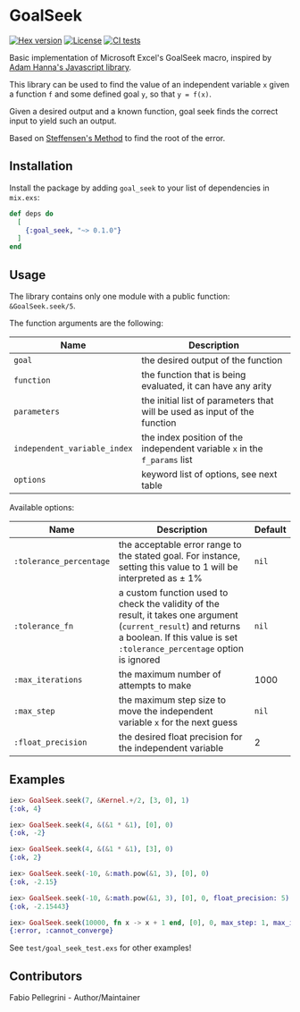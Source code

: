 # GoalSeek

[![Hex version](https://img.shields.io/hexpm/v/goal_seek.svg)](https://hex.pm/packages/goal_seek)
[![License](https://img.shields.io/hexpm/l/goal_seek.svg)](https://github.com/fabiopellegrini/goal_seek/blob/master/LICENSE)
[![CI tests](https://github.com/fabiopellegrini/goal_seek/actions/workflows/ci.yml/badge.svg)](https://github.com/fabiopellegrini/goal_seek/actions/workflows/ci.yml)

Basic implementation of Microsoft Excel's GoalSeek macro, inspired by [Adam Hanna's Javascript library](https://github.com/adam-hanna/goal-seek).

This library can be used to find the value of an independent variable `x` given a function `f` and some defined goal `y`, so that `y = f(x)`.

Given a desired output and a known function, goal seek finds the correct input to yield such an output.

Based on [Steffensen's Method](http://en.wikipedia.org/wiki/Steffensen%27s_method) to find the root of the error.

## Installation

Install the package by adding `goal_seek` to your list of dependencies in `mix.exs`:

```elixir
def deps do
  [
    {:goal_seek, "~> 0.1.0"}
  ]
end
```

## Usage

The library contains only one module with a public function: `&GoalSeek.seek/5`.

The function arguments are the following:

| Name                         | Description                                                               |
| ---------------------------- | ------------------------------------------------------------------------- |
| `goal`                       | the desired output of the function                                        |
| `function`                   | the function that is being evaluated, it can have any arity               |
| `parameters`                 | the initial list of parameters that will be used as input of the function |
| `independent_variable_index` | the index position of the independent variable `x` in the `f_params` list |
| `options`                    | keyword list of options, see next table                                   |

Available options:

| Name                    | Description                                                                                                                                                                                | Default |
| ----------------------- | ------------------------------------------------------------------------------------------------------------------------------------------------------------------------------------------ | ------- |
| `:tolerance_percentage` | the acceptable error range to the stated goal. For instance, setting this value to 1 will be interpreted as ± 1%                                                                           | `nil`   |
| `:tolerance_fn`         | a custom function used to check the validity of the result, it takes one argument (`current_result`) and returns a boolean. If this value is set `:tolerance_percentage` option is ignored | `nil`   |
| `:max_iterations`       | the maximum number of attempts to make                                                                                                                                                     | 1000    |
| `:max_step`             | the maximum step size to move the independent variable `x` for the next guess                                                                                                              | `nil`   |
| `:float_precision`      | the desired float precision for the independent variable                                                                                                                                   | 2       |

## Examples


```elixir
iex> GoalSeek.seek(7, &Kernel.+/2, [3, 0], 1)
{:ok, 4}

iex> GoalSeek.seek(4, &(&1 * &1), [0], 0)
{:ok, -2}

iex> GoalSeek.seek(4, &(&1 * &1), [3], 0)
{:ok, 2}

iex> GoalSeek.seek(-10, &:math.pow(&1, 3), [0], 0)
{:ok, -2.15}

iex> GoalSeek.seek(-10, &:math.pow(&1, 3), [0], 0, float_precision: 5)
{:ok, -2.15443}

iex> GoalSeek.seek(10000, fn x -> x + 1 end, [0], 0, max_step: 1, max_iterations: 10)
{:error, :cannot_converge}
```

See `test/goal_seek_test.exs` for other examples!

## Contributors

Fabio Pellegrini - Author/Maintainer